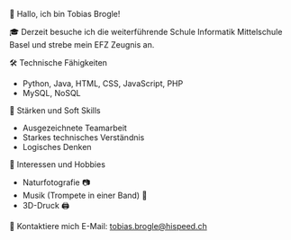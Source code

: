 👋 Hallo, ich bin Tobias Brogle!

🎓 Derzeit besuche ich die weiterführende Schule Informatik Mittelschule Basel und strebe mein EFZ Zeugnis an.

🛠️ Technische Fähigkeiten
- Python, Java, HTML, CSS, JavaScript, PHP
- MySQL, NoSQL

💪 Stärken und Soft Skills
- Ausgezeichnete Teamarbeit
- Starkes technisches Verständnis
- Logisches Denken

🌱 Interessen und Hobbies
- Naturfotografie 📷
- Musik (Trompete in einer Band) 🎺
- 3D-Druck 🖨️

📧 Kontaktiere mich
E-Mail: tobias.brogle@hispeed.ch
